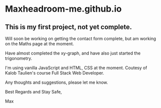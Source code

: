 # Maxheadroom-me.github.io

## This is my first project, not yet complete.

Will soon be working on getting the contact form complete, but am working on the Maths page at the moment.

Have almost completed the xy-graph, and have also just started the trigonometry. 

I'm using vanilla JavaScript and HTML, CSS at the moment. Coutesy of Kalob Taulien's course Full Stack Web Developer.

Any thoughts and suggestions, please let me know.

Best Regards and Stay Safe,

Max
